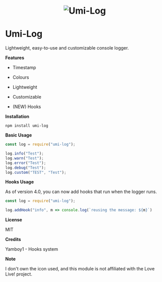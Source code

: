 <h1 align="center">
<img src="https://i.imgur.com/EGufGSa.png" alt="Umi-Log">
</h1>

# Umi-Log

Lightweight, easy-to-use and customizable console logger.

**Features**

* Timestamp 

* Colours

* Lightweight

* Customizable

* (NEW) Hooks

**Installation**

``npm install umi-log``

**Basic Usage**
```js
const log = require("umi-log");

log.info("Test");
log.warn("Test");
log.error("Test");
log.debug("Test");
log.custom("TEST", "Test");
```

**Hooks Usage**

As of version 4.0, you can now add hooks that run when the logger runs.
```js
const log = require("umi-log");

log.addHook("info", m => console.log(`reusing the message: ${m}`)
```

**License**

MIT

**Credits**

Yamboy1 - Hooks system

**Note**

I don't own the icon used, and this module is not affiliated with the Love Live! project.

